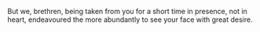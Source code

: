 But we, brethren, being taken from you for a short time in presence, not in heart, endeavoured the more abundantly to see your face with great desire.
